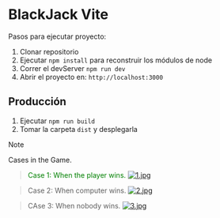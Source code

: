 # BlackJack Vite

Pasos para ejecutar proyecto:

1. Clonar repositorio
2. Ejecutar ```npm install``` para reconstruir los módulos de node
3. Correr el devServer ```npm run dev```
4. Abrir el proyecto en: ```http://localhost:3000```

## Producción

1. Ejecutar ```npm run build```
2. Tomar la carpeta ```dist``` y desplegarla

> [!NOTE]
> Cases in the Game.

> <font color="green">Case 1: When the player wins.</font> 
[![1.jpg](https://i.postimg.cc/Y96DXN2k/1.jpg)](https://postimg.cc/CBK45qf6)

> Case 2: When computer wins.
[![2.jpg](https://i.postimg.cc/ydpjpfqM/2.jpg)](https://postimg.cc/vg95ctZh)

> CAse 3: When nobody wins.
[![3.jpg](https://i.postimg.cc/D0HThdGD/3.jpg)](https://postimg.cc/gLV5qhNq)
